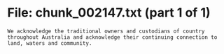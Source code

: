 ﻿# File: chunk_002147.txt (part 1 of 1)
```
We acknowledge the traditional owners and custodians of country throughout Australia and acknowledge their continuing connection to land, waters and community.
```

